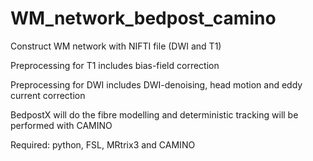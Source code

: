 # WM_network_bedpost_camino
Construct WM network with NIFTI file (DWI and T1)

Preprocessing for T1 includes bias-field correction

Preprocessing for DWI includes DWI-denoising, head motion and eddy current correction

BedpostX will do the fibre modelling and deterministic tracking will be performed with CAMINO

Required: python, FSL, MRtrix3 and CAMINO
